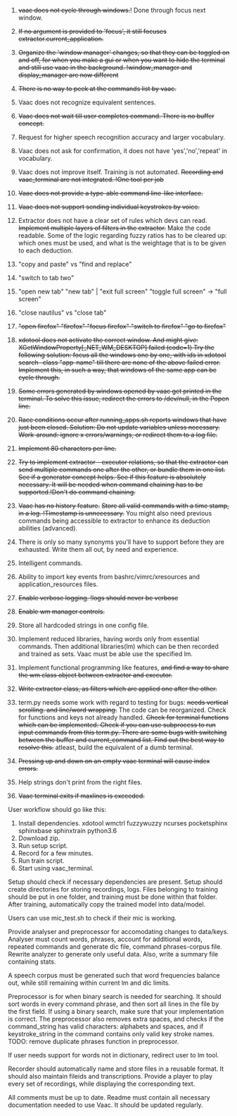 1. ~~vaac does not cycle through windows.~~! Done through focus next window.
3. ~~If no argument is provided to 'focus', it still focuses extractor.current_application.~~
4. ~~Organize the 'window manager' changes, so that they can be toggled on and off, for when you make a gui or when you want to hide the terminal and still use vaac in the background. !window_manager and display_manager are now different~~
5. ~~There is no way to peek at the commands list by vaac.~~
6. Vaac does not recognize equivalent sentences.
7. ~~Vaac does not wait till user completes command. There is no buffer concept.~~
8. Request for higher speech recognition accuracy and larger vocabulary.
9. Vaac does not ask for confirmation, it does not have 'yes','no','repeat' in vocabulary.
10. Vaac does not improve itself. Training is not automated. ~~Recording and vaac_terminal are not integrated. !One tool per job~~
11. ~~Vaac does not provide a type-able command line-like interface.~~
12. ~~Vaac does not support sending individual keystrokes by voice.~~
13. Extractor does not have a clear set of rules which devs can read. ~~Implement multiple layers of filters in the extractor.~~ Make the code readable. Some of the logic regarding fuzzy ratios has to be cleared up: which ones must be used, and what is the weightage that is to be given to each deduction.
14. "copy and paste" vs "find and replace"
15. "switch to tab two"
16. "open new tab" "new tab" | "exit full screen" "toggle full screen" -> "full screen"
17. "close nautilus" vs "close tab"
18. ~~"open firefox" "firefox" "focus firefox" "switch to firefox" "go to firefox"~~
18. ~~xdotool does not activate the correct window. And might give: XGetWindowProperty[_NET_WM_DESKTOP] failed (code=1)
    Try the following solution: focus all the windows one by one, with ids in
    xdotool search -class "app-name"
    till there are none of the above failed error.
    Implement this, in such a way, that windows of the same app can be cycle through.~~

19. ~~Some errors generated by windows opened by vaac get printed in the terminal. To solve this issue, redirect the errors to /dev/null, in the Popen line.~~

20. ~~Race conditions occur after running_apps.sh reports windows that have just been closed.
    Solution: Do not update variables unless necessary.
    Work-around: ignore x errors/warnings, or redirect them to a log file.~~
21. ~~Implement 80 characters per line.~~
22. ~~Try to implement extractor - executor relations, so that the extractor can send multiple commands one after the other, or bundle them in one list. See if a generator concept helps. See if this feature is absolutely necessary.
It will be needed when command chaining has to be supported.!Don't do command chaining.~~
23. ~~Vaac has no history feature.~~
~~Store all valid commands with a time stamp, in a log. !Timestamp is unnecessary.~~
 You might also need previous commands being accessible to extractor to enhance its deduction abilities (advanced).
24. There is only so many synonyms you'll have to support before they are exhausted. Write them all out, by need and experience.
25. Intelligent commands.
26. Ability to import key events from bashrc/vimrc/xresources and application_resources files.
27. ~~Enable verbose logging. !logs should never be verbose~~
28. ~~Enable wm manager controls.~~
29. Store all hardcoded strings in one config file.
30. Implement reduced libraries, having words only from essential commands. Then additional libraries(lm) which can be then recorded and trained as sets.
Vaac must be able use the specified lm.
31. Implement functional programming like features, ~~and find a way to share the wm class object between extractor and executor.~~
32. ~~Write extractor class, as filters which are applied one after the other.~~
33. term.py needs some work with regard to testing for bugs: ~~needs vertical scrolling. and line/word wrapping.~~ The code can be reorganized. Check for functions and keys not already handled. ~~Check for terminal functions which can be implemented. Check if you can use subprocess to run input commands from this term.py. There are some bugs with switching between the buffer and current_command list. Find out the best way to resolve this.~~
atleast, build the equivalent of a dumb terminal.
34. ~~Pressing up and down on an empty vaac terminal will cause index errors.~~
35. Help strings don't print from the right files.
36. ~~Vaac terminal exits if maxlines is exceeded.~~

User workflow should go like this:
1. Install dependencies.
xdotool wmctrl fuzzywuzzy ncurses pocketsphinx sphinxbase sphinxtrain python3.6
1. Download zip.
2. Run setup script.
3. Record for a few minutes.
4. Run train script.
5. Start using vaac_terminal.

Setup should check if necessary dependencies are present.
Setup should create directories for storing recordings, logs. Files belonging to training should be put in one folder, and training must be done within that folder. After training, automatically copy the trained model into data/model.

Users can use mic_test.sh to check if their mic is working.

Provide analyser and preprocessor for accomodating changes to data/keys.
Analyser must count words, phrases, account for additional words, repeated commands and generate dic file, command phrases-corpus file.
Rewrite analyzer to generate only useful data. Also, write a summary file containing stats.

A speech corpus must be generated such that word frequencies balance out, while still remaining within current lm and dic limits.

Preprocessor is for when binary search is needed for searching. It should sort words in every command phrase, and then sort all lines in the file by the first field. If using a binary search, make sure that your implementation is correct.
The preprocessor also removes extra spaces, and checks if the command_string has valid characters: alphabets and spaces, and if keystroke_string in the command contains only valid key stroke names.
TODO: remove duplicate phrases function in preprocessor.

If user needs support for words not in dictionary, redirect user to lm tool.

Recorder should automatically name and store files in a reusable format. It should also maintain fileids and transcriptions.
Provide a player to play every set of recordings, while displaying the corresponding text.

All comments must be up to date.
Readme must contain all necessary documentation needed to use Vaac. It should be updated regularly.